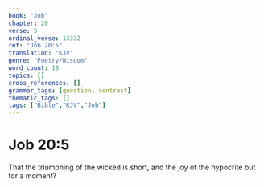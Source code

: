 ```yaml
---
book: "Job"
chapter: 20
verse: 5
ordinal_verse: 13332
ref: "Job 20:5"
translation: "KJV"
genre: "Poetry/Wisdom"
word_count: 18
topics: []
cross_references: []
grammar_tags: [question, contrast]
thematic_tags: []
tags: ["Bible","KJV","Job"]
---
```


# Job 20:5

That the triumphing of the wicked is short, and the joy of the hypocrite but for a moment?
